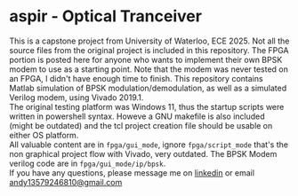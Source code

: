 # aspir - Optical Tranceiver

This is a capstone project from University of Waterloo, ECE 2025. Not all the source files from the original project is included in this repository. The FPGA portion is posted here for anyone who wants to implement their own BPSK modem to use as a starting point. Note that the modem was never tested on an FPGA, I didn't have enough time to finish. 
This repository contains Matlab simulation of BPSK modulation/demodulation, as well as a simulated Verilog modem, using Vivado 2019.1.<br>
The original testing platform was Windows 11, thus the startup scripts were written in powershell syntax. Howeve a GNU makefile is also included (might be outdated) and the tcl project creation file should be usable on either OS platform.<br>
All valuable content are in `fpga/gui_mode`, ignore `fpga/script_mode` that's the non graphical project flow with Vivado, very outdated. The BPSK Modem verilog code are in `fpga/gui_mode/ip/bpsk`.<br>
If you have any questions, please message me on [linkedin](https://www.linkedin.com/in/anderson-hsieh-6003a41ba) or email andy13579246810@gmail.com